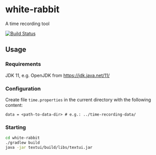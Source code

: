 # white-rabbit
A time recording tool

[![Build Status](https://travis-ci.org/itsallcode/white-rabbit.svg?branch=develop)](https://travis-ci.org/itsallcode/white-rabbit)

## Usage

### Requirements

JDK 11, e.g. OpenJDK from https://jdk.java.net/11/

### Configuration

Create file `time.properties` in the current directory with the following content:

```properties
data = <path-to-data-dir> # e.g.: ../time-recording-data/
```

### Starting

```bash
cd white-rabbit
./gradlew build
java -jar textui/build/libs/textui.jar
```
